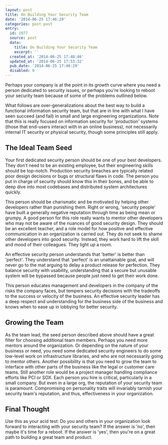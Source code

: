 ```yaml
---
layout: post
title: On Building Your Security Team
date: '2014-06-25 17:46:29'
categories: post post
entry:
  id: 1077
  source: post
  data:
    title: On Building Your Security Team
    excerpt: ''
  created_at: '2014-06-25 17:48:46'
  updated_at: '2014-06-25 17:53:32'
  pub_date: '2014-06-25 17:46:29'
  disabled: 0
---
```


Perhaps your company is at the point in its growth curve where you need a person dedicated to security issues, or perhaps you're looking to reboot your security team because of some of the problems outlined below.

What follows are over-generalizations about the best way to build a functional information security team, but that are in line with what I have seen succeed (and fail) in small and large engineering organizations. Note that this is really focused on information security for 'production' systems (those that end-users interact with in an online business), not necessarily internal IT security or physical security, though some principles still apply.

## The Ideal Team Seed

Your first dedicated security person should be one of your best developers. They don't need to be an existing employee, but their engineering skills should be top-notch. Production security breaches are typically related poor design decisions or bugs or structural flaws in code. The person you put in charge of security should know this in their bones, and be able to deep dive into most codebases and distributed system architectures quickly.

This person should be charismatic and be motivated by helping other developers rather than punishing them. Right or wrong, 'security people' have built a generally negative reputation through time as being mean or grumpy. A good person for this role really wants to mentor other developers who may not be aware of the nuances of good security design. They should be an excellent teacher, and a role model for how positive and effective communication in an organization is carried out. They do not seek to shame other developers into good security. Instead, they work hard to lift the skill and mood of their colleagues. They light up a room.

An effective security person understands that 'better' is better than 'perfect'. They understand that 'perfect' is an unattainable goal, and will never go to the mat arguing to delay a product release for perfection. They balance security with usability, understanding that a secure but unusable system will be bypassed because people just need to get their work done.

This person educates management and developers in the company of the risks the company faces, but tempers security decisions with the tradeoffs to the success or velocity of the business. An effective security leader has a deep respect and understanding for the business side of the business and knows when to ease up in lobbying for better security.

## Growing the Team

As the team lead, the seed person described above should have a great filter for choosing additional team members. Perhaps you need more mentors around the organization. Or depending on the nature of your business or need, you need some dedicated security engineers to do some low-level work on infrastructure libraries, and who are not necessarily going to mentor others. Another possibility is that you need to grow the team to interface with other parts of the business like the legal or customer care teams. Still another role would be a project manager handling compliance efforts like PCI or SOX. Each person you hire is critical, particularly in a small company. But even in a large org, the reputation of your security team is paramount. Compromising on personality traits will invariably tarnish your security team's reputation, and thus, effectiveness in your organization.

## Final Thought

Use this as your acid test: Do you and others in your organization look forward to interacting with your security team? If the answer is 'no', then maybe it's time for a reboot. If the answer is 'yes', then you're on a great path to building a great team and product.
